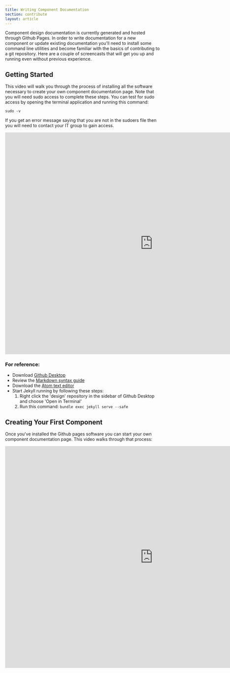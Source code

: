 ```yaml
---
title: Writing Component Documentation
section: contribute
layout: article
---
```


Component design documentation is currently generated and hosted through Github Pages. In order to write documentation for a new component or update existing documentation you'll need to install some command line utilities and become familiar with the basics of contributing to a git repository. Here are a couple of screencasts that will get you up and running even without previous experience.

## Getting Started
This video will walk you through the process of installing all the software necessary to create your own component documentation page. Note that you will need sudo access to complete these steps. You can test for sudo access by opening the terminal application and running this command:

```
sudo -v
```

If you get an error message saying that you are not in the sudoers file then you will need to contact your IT group to gain access.

<div class="video-wrapper">
  <iframe width="960" height="720" src="https://www.youtube-nocookie.com/embed/ForWm1b6PZk?rel=0&amp;showinfo=0" frameborder="0" allowfullscreen></iframe>
</div>

### For reference:

- Download [Github Desktop](https://desktop.github.com)
- Review the [Markdown syntax guide](https://guides.github.com/features/mastering-markdown/)
- Download the [Atom text editor](https://atom.io)
- Start Jekyll running by following these steps:
  1. Right click the 'design' repository in the sidebar of Github Desktop and choose 'Open in Terminal'
  2. Run this command: `bundle exec jekyll serve --safe`

## Creating Your First Component
Once you've installed the Github pages software you can start your own component documentation page. This video walks through that process:

<div class="video-wrapper">
  <iframe width="960" height="720" src="https://www.youtube-nocookie.com/embed/Sd-RfTITcB4?rel=0&amp;showinfo=0" frameborder="0" allowfullscreen></iframe>
</div>
